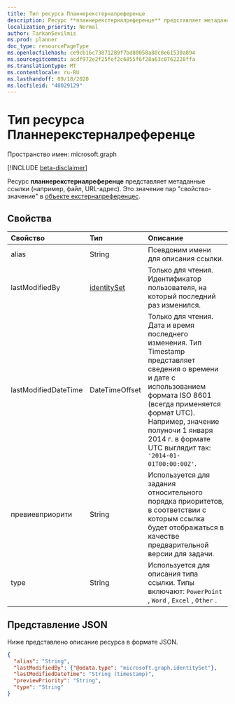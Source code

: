 ```yaml
---
title: Тип ресурса Планнерекстерналреференце
description: Ресурс **планнерекстерналреференце** представляет метаданные ссылки (например, файл, URL-адрес). Это значение пар "свойство-значение" в объекте Екстерналреференцес.
localization_priority: Normal
author: TarkanSevilmis
ms.prod: planner
doc_type: resourcePageType
ms.openlocfilehash: ce9cb16c73871289f7bd80058a80c8e61530a894
ms.sourcegitcommit: acdf972e2f25fef2c6855f6f28a63c0762228ffa
ms.translationtype: MT
ms.contentlocale: ru-RU
ms.lasthandoff: 09/18/2020
ms.locfileid: "48029129"
---
```

# <a name="plannerexternalreference-resource-type"></a>Тип ресурса Планнерекстерналреференце

Пространство имен: microsoft.graph

[!INCLUDE [beta-disclaimer](../../includes/beta-disclaimer.md)]

Ресурс **планнерекстерналреференце** представляет метаданные ссылки (например, файл, URL-адрес). Это значение пар "свойство-значение" в [объекте екстерналреференцес](plannerexternalreferences.md).



## <a name="properties"></a>Свойства
| Свойство     | Тип   |Описание|
|:---------------|:--------|:----------|
|alias|String|Псевдоним имени для описания ссылки.|
|lastModifiedBy|[identitySet](identityset.md)|Только для чтения. Идентификатор пользователя, на который последний раз изменился.|
|lastModifiedDateTime|DateTimeOffset|Только для чтения. Дата и время последнего изменения. Тип Timestamp представляет сведения о времени и дате с использованием формата ISO 8601 (всегда применяется формат UTC). Например, значение полуночи 1 января 2014 г. в формате UTC выглядит так: `'2014-01-01T00:00:00Z'`.|
|превиевприорити|String|Используется для задания относительного порядка приоритетов, в соответствии с которым ссылка будет отображаться в качестве предварительной версии для задачи.|
|type|String|Используется для описания типа ссылки. Типы включают: `PowerPoint` , `Word` , `Excel` , `Other` .|

## <a name="json-representation"></a>Представление JSON
Ниже представлено описание ресурса в формате JSON.

<!-- {
  "blockType": "resource",
  "optionalProperties": [

  ],
  "@odata.type": "microsoft.graph.plannerExternalReference"
}-->

```json
{
  "alias": "String",
  "lastModifiedBy": {"@odata.type": "microsoft.graph.identitySet"},
  "lastModifiedDateTime": "String (timestamp)",
  "previewPriority": "String",
  "type": "String"
}

```

<!-- uuid: 8fcb5dbc-d5aa-4681-8e31-b001d5168d79
2015-10-25 14:57:30 UTC -->
<!--
{
  "type": "#page.annotation",
  "description": "plannerExternalReference resource",
  "keywords": "",
  "section": "documentation",
  "tocPath": "",
  "suppressions": []
}
-->



